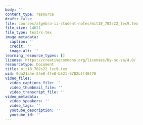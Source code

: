```yaml
---
body: ''
content_type: resource
draft: false
file: courses/algebra-ii-student-notes/mit18_702s22_lec9.tex
file_size: 14621
file_type: text/x-tex
image_metadata:
  caption: ''
  credit: ''
  image-alt: ''
learning_resource_types: []
license: https://creativecommons.org/licenses/by-nc-sa/4.0/
resourcetype: Document
title: mit18_702s22_lec9.tex
uid: 9da21a4e-24e8-4fe8-b521-6782bff40470
video_files:
  video_captions_file: ''
  video_thumbnail_file: ''
  video_transcript_file: ''
video_metadata:
  video_speakers: ''
  video_tags: ''
  youtube_description: ''
  youtube_id: ''
---
```

